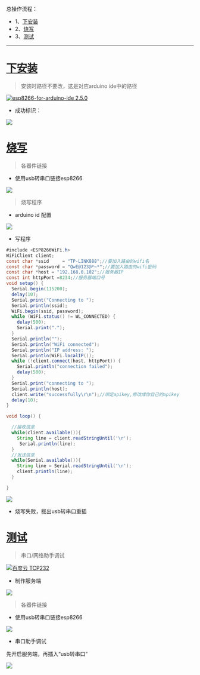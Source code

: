 总操作流程：
- 1、[下安装](#ESP8266-01)
- 2、[烧写](#ESP8266-02)
- 3、[测试](#ESP8266-03)

***

# <a name="ESP8266-01" href="#" >下安装</a>

> 安装时路径不要改，这是对应arduino ide中的路径

[![](https://img.shields.io/badge/esp8266--for--arduino--ide-2.5.0-green.svg "esp8266-for-arduino-ide 2.5.0")](https://pan.baidu.com/s/1ZAKDMQ9ojpurD2UM8BtwAA)

- 成功标识：

![](image/1-1.png)

# <a name="ESP8266-02" href="#" >烧写</a>

> 各器件链接

- 使用usb转串口链接esp8266

![](image/1-2.png)

> 烧写程序

- arduino id 配置

![](image/1-3.png)

- 写程序

```java
#include <ESP8266WiFi.h>
WiFiClient client;
const char *ssid     = "TP-LINK888";//要加入路由的wifi名
const char *password = "QwE@123@*~*";//要加入路由的wifi密码
const char *host = "192.168.0.102";//服务器IP
const int httpPort =8234;//服务器端口号
void setup() {
  Serial.begin(115200);
  delay(10);
  Serial.print("Connecting to ");
  Serial.println(ssid);
  WiFi.begin(ssid, password);
  while (WiFi.status() != WL_CONNECTED) {
    delay(500);
    Serial.print(".");
  }
  Serial.println("");
  Serial.println("WiFi connected");
  Serial.println("IP address: ");
  Serial.println(WiFi.localIP());
  while (!client.connect(host, httpPort)) {
    Serial.println("connection failed");
    delay(500);
  }
  Serial.print("connecting to ");
  Serial.println(host);
  client.write("successfully\r\n");//绑定apikey,修改成你自己的apikey
  delay(10);
}

void loop() {

  //接收信息
  while(client.available()){
    String line = client.readStringUntil('\r');
     Serial.println(line);
  }
  //发送信息
  while(Serial.available()){
    String line = Serial.readStringUntil('\r');
    client.println(line);
  }

}
```

![](image/1-4.png)

- 烧写失败，拔出usb转串口重插


# <a name="ESP8266-03" href="#" >测试</a>

> 串口/网络助手调试

[![](https://img.shields.io/badge/百度云-TCP232-green.svg "百度云 TCP232")](https://pan.baidu.com/s/1m5MAc4ZON0x-nsT-WQAr7g)

- 制作服务端 

![](image/1-6.png)


> 各器件链接

- 使用usb转串口链接esp8266

![](image/1-5.png)

- 串口助手调试

先开启服务端，再插入“usb转串口”

![](image/1-7.gif)





